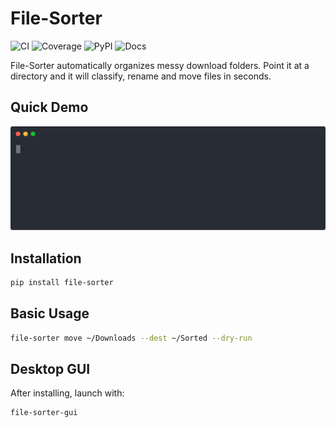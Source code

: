 # File-Sorter

![CI](https://github.com/<ORG>/file-sorter/actions/workflows/ci.yml/badge.svg) ![Coverage](https://codecov.io/gh/<ORG>/file-sorter/branch/main/graph/badge.svg) ![PyPI](https://img.shields.io/pypi/v/file-sorter) ![Docs](https://img.shields.io/badge/docs-online-blue)

File-Sorter automatically organizes messy download folders. Point it at a directory and it will classify, rename and move files in seconds.

## Quick Demo

![Demo](media/demo.svg)

## Installation
```bash
pip install file-sorter
```

## Basic Usage
```bash
file-sorter move ~/Downloads --dest ~/Sorted --dry-run
```


## Desktop GUI
After installing, launch with:
```bash
file-sorter-gui
```
